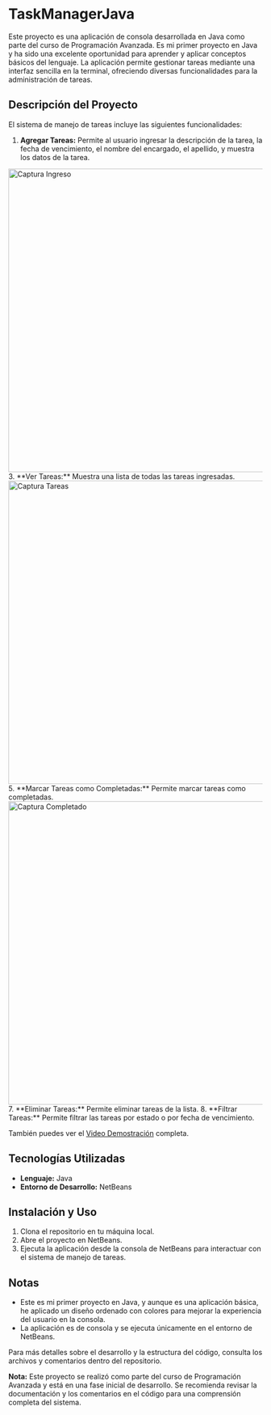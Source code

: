 # TaskManagerJava

Este proyecto es una aplicación de consola desarrollada en Java como parte del curso de Programación Avanzada. Es mi primer proyecto en Java y ha sido una excelente oportunidad para aprender y aplicar conceptos básicos del lenguaje. La aplicación permite gestionar tareas mediante una interfaz sencilla en la terminal, ofreciendo diversas funcionalidades para la administración de tareas.

## Descripción del Proyecto

El sistema de manejo de tareas incluye las siguientes funcionalidades:

1. **Agregar Tareas:** Permite al usuario ingresar la descripción de la tarea, la fecha de vencimiento, el nombre del encargado, el apellido, y muestra los datos de la tarea.
<img src="Demostración/Ingreso" alt="Captura Ingreso" width="600" />
3. **Ver Tareas:** Muestra una lista de todas las tareas ingresadas.
<img src="Demostración/Tareas" alt="Captura Tareas" width="600" />
5. **Marcar Tareas como Completadas:** Permite marcar tareas como completadas.
<img src="Demostración/Completado" alt="Captura Completado" width="600" />
7. **Eliminar Tareas:** Permite eliminar tareas de la lista.
8. **Filtrar Tareas:** Permite filtrar las tareas por estado o por fecha de vencimiento.

También puedes ver el [Video Demostración](Demostración/Demo.mp4) completa.

## Tecnologías Utilizadas

- **Lenguaje:** Java
- **Entorno de Desarrollo:** NetBeans

## Instalación y Uso

1. Clona el repositorio en tu máquina local.
2. Abre el proyecto en NetBeans.
3. Ejecuta la aplicación desde la consola de NetBeans para interactuar con el sistema de manejo de tareas.

## Notas

- Este es mi primer proyecto en Java, y aunque es una aplicación básica, he aplicado un diseño ordenado con colores para mejorar la experiencia del usuario en la consola.
- La aplicación es de consola y se ejecuta únicamente en el entorno de NetBeans.

Para más detalles sobre el desarrollo y la estructura del código, consulta los archivos y comentarios dentro del repositorio.

**Nota:** Este proyecto se realizó como parte del curso de Programación Avanzada y está en una fase inicial de desarrollo. Se recomienda revisar la documentación y los comentarios en el código para una comprensión completa del sistema.
